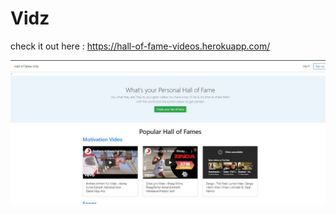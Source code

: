 # Vidz

check it out here : https://hall-of-fame-videos.herokuapp.com/

![](https://github.com/priyansh18/Hall-of-Fame-Vidz/blob/master/images/vidz.JPG)
